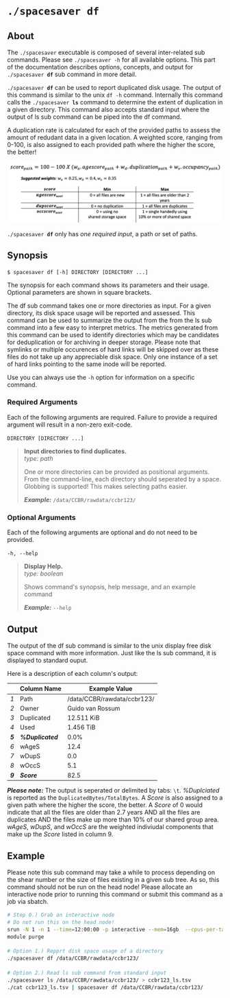 # <code>./spacesaver <b>df</b></code>

## About 
The `./spacesaver` executable is composed of several inter-related sub commands. Please see `./spacesaver -h` for all available options. This part of the documentation describes options, concepts, and output for <code>./spacesaver <b>df</b></code> sub command in more detail. 

<code>./spacesaver <b>df</b></code> can be used to report duplicated disk usage. The output of this command is similar to the unix `df -h` command. Internally this command calls the <code>./spacesaver <b>ls</b></code> command to determine the extent of duplication in a given directory. This command also accepts standard input where the output of ls sub command can be piped into the df command. 

A duplication rate is calculated for each of the provided paths to assess the amount of redudant data in a given location. A weighted score, ranging from 0-100, is also assigned to each provided path where the higher the score, the better!

![Scoring_System](images/score.png)

<code>./spacesaver <b>df</b></code> only has *one required input*, a path or set of paths.

## Synopsis
```text
$ spacesaver df [-h] DIRECTORY [DIRECTORY ...]
```

The synopsis for each command shows its parameters and their usage. Optional parameters are shown in square brackets.

The df sub command takes one or more directories as input. For a given directory, its disk space usage will be reported and assessed. This command can be used to summarize the output from the from the ls sub command into a few easy to interpret metrics. The metrics generated from this command can be used to identify directories which may be candidates for deduplication or for archiving in deeper storage. Please note that symlinks or multiple occurences of hard links will be skipped over as these files do not take up any appreciable disk space. Only one instance of a set of hard links pointing to the same inode will be reported.

Use you can always use the `-h` option for information on a specific command. 

### Required Arguments

Each of the following arguments are required. Failure to provide a required argument will result in a non-zero exit-code.

  `DIRECTORY [DIRECTORY ...]`  
> **Input directories to find duplicates.**  
> *type: path*  
> 
> One or more directories can be provided as positional arguments. From the command-line, each directory should seperated by a space. Globbing is supported! This makes selecting paths easier.
> 
> ***Example:*** `/data/CCBR/rawdata/ccbr123/`

### Optional Arguments

Each of the following arguments are optional and do not need to be provided. 

  `-h, --help`            
> **Display Help.**  
> *type: boolean*
> 
> Shows command's synopsis, help message, and an example command
> 
> ***Example:*** `--help`

## Output 

The output of the df sub command is similar to the unix display free disk space command with more information. Just like the ls sub command, it is displayed to standard ouput.

Here is a description of each column's output:

|          | Column Name        | Example Value                         |
|----------|--------------------|---------------------------------------|
| *1*      | Path               | /data/CCBR/rawdata/ccbr123/           |
| *2*      | Owner              | Guido van Rossum                      |
| *3*      | Duplicated         | 12.511 KiB                            |
| *4*      | Used               | 1.456 TiB                             |
| ***5***  | ***%Duplicated***  | 0.0%                                  |
| *6*      | wAgeS              | 12.4                                  |
| *7*      | wDupS              | 0.0                                   |
| *8*      | wOccS              | 5.1                                   |
| ***9***  | ***Score***        | 82.5                                  |


***Please note:*** The output is seperated or delimited by tabs: `\t`. *%Duplciated* is reported as the `DuplicatedBytes/TotalBytes`. A *Score* is also assigned to a given path where the higher the score, the better. A *Score* of 0 would indicate that all the files are older than 2.7 years AND all the files are duplicates AND the files make up more than 10% of our shared group area. *wAgeS*, *wDupS*, and *wOccS* are the weighted indiviudal components that make up the *Score* listed in column 9.

## Example

Please note this sub command may take a while to process depending on the shear number or the size of files existing in a given sub tree. As so, this command should not be run on the head node! Please allocate an interactive node prior to running this command or submit this command as a job via sbatch.

```bash 
# Step 0.) Grab an interactive node
# Do not run this on the head node!
srun -N 1 -n 1 --time=12:00:00 -p interactive --mem=16gb  --cpus-per-task=4 --pty bash
module purge

# Option 1.) Repprt disk space usage of a directory
./spacesaver df /data/CCBR/rawdata/ccbr123/

# Option 2.) Read ls sub command from standard input
./spacesaver ls /data/CCBR/rawdata/ccbr123/ > ccbr123_ls.tsv
./cat ccbr123_ls.tsv | spacesaver df /data/CCBR/rawdata/ccbr123/
```
